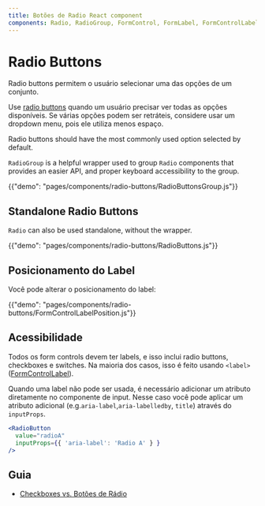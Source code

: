 ```yaml
---
title: Botões de Radio React component
components: Radio, RadioGroup, FormControl, FormLabel, FormControlLabel
---
```


# Radio Buttons

<p class="description">Radio buttons permitem o usuário selecionar uma das opções de um conjunto.</p>

Use [radio buttons](https://material.io/design/components/selection-controls.html#radio-buttons) quando um usuário precisar ver todas as opções disponíveis. Se várias opções podem ser retráteis, considere usar um dropdown menu, pois ele utiliza menos espaço.

Radio buttons should have the most commonly used option selected by default.

`RadioGroup` is a helpful wrapper used to group `Radio` components that provides an easier API, and proper keyboard accessibility to the group.

{{"demo": "pages/components/radio-buttons/RadioButtonsGroup.js"}}

## Standalone Radio Buttons

`Radio` can also be used standalone, without the wrapper.

{{"demo": "pages/components/radio-buttons/RadioButtons.js"}}

## Posicionamento do Label

Você pode alterar o posicionamento do label:

{{"demo": "pages/components/radio-buttons/FormControlLabelPosition.js"}}

## Acessibilidade

Todos os form controls devem ter labels, e isso inclui radio buttons, checkboxes e switches. Na maioria dos casos, isso é feito usando `<label>` ([FormControlLabel](/api/form-control-label/)).

Quando uma label não pode ser usada, é necessário adicionar um atributo diretamente no componente de input. Nesse caso você pode aplicar um atributo adicional (e.g.`aria-label`,`aria-labelledby`, `title`) através do `inputProps`.

```jsx
<RadioButton
  value="radioA"
  inputProps={{ 'aria-label': 'Radio A' } }
/>
```

## Guia

- [Checkboxes vs. Botões de Rádio](https://www.nngroup.com/articles/checkboxes-vs-radio-buttons/)